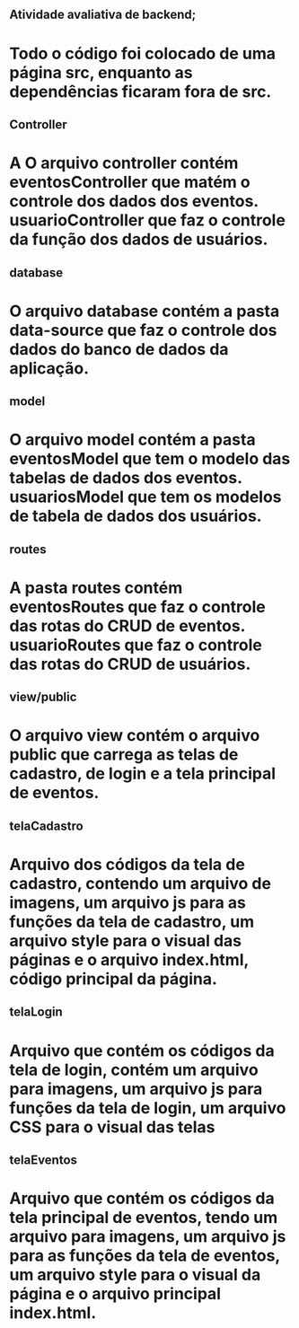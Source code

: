 ## Atividade avaliativa de backend; 

# Todo o código foi colocado de uma página src, enquanto as dependências ficaram fora de src.

## Controller 
# A O arquivo controller contém eventosController que matém o controle dos dados dos eventos. usuarioController que faz o controle da função dos dados de usuários.

## database 
# O arquivo database contém a pasta data-source que faz o controle dos dados do banco de dados da aplicação. 

## model
# O arquivo model contém a pasta eventosModel que tem o modelo das tabelas de dados dos eventos. usuariosModel que tem os modelos de tabela de dados dos usuários. 

## routes
# A pasta routes contém eventosRoutes que faz o controle das rotas do CRUD de eventos. usuarioRoutes que faz o controle das rotas do CRUD de usuários. 


## view/public
# O arquivo view contém o arquivo public que carrega as telas de cadastro, de login e a tela principal de eventos. 

## telaCadastro
# Arquivo dos códigos da tela de cadastro, contendo um arquivo de imagens, um arquivo js para as funções da tela de cadastro, um arquivo style para o visual das páginas e o arquivo index.html, código principal da página. 

## telaLogin
# Arquivo que contém os códigos da tela de login, contém um arquivo para imagens, um arquivo js para funções da tela de login, um arquivo CSS para o visual das telas

## telaEventos
# Arquivo que contém os códigos da tela principal de eventos, tendo um arquivo para imagens, um arquivo js para as funções da tela de eventos, um arquivo style para o visual da página e o arquivo principal index.html.